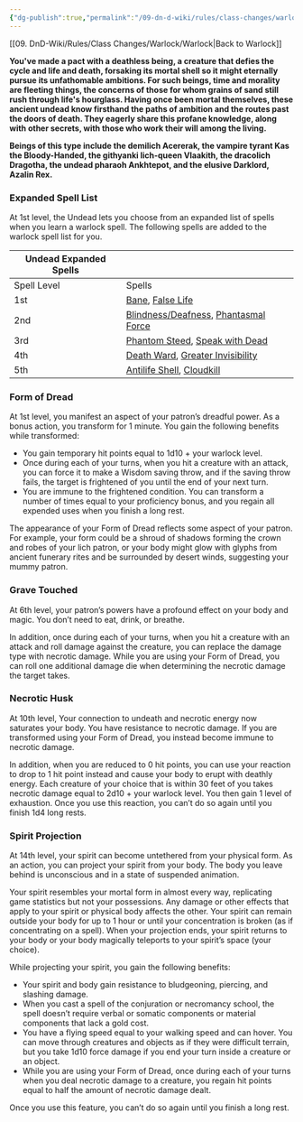 ```yaml
---
{"dg-publish":true,"permalink":"/09-dn-d-wiki/rules/class-changes/warlock/the-undead/","tags":["subclass","warlock"]}
---
```


[[09. DnD-Wiki/Rules/Class Changes/Warlock/Warlock\|Back to Warlock]]

**You've made a pact with a deathless being, a creature that defies the cycle and life and death, forsaking its mortal shell so it might eternally pursue its unfathomable ambitions. For such beings, time and morality are fleeting things, the concerns of those for whom grains of sand still rush through life's hourglass. Having once been mortal themselves, these ancient undead know firsthand the paths of ambition and the routes past the doors of death. They eagerly share this profane knowledge, along with other secrets, with those who work their will among the living.**

**Beings of this type include the demilich Acererak, the vampire tyrant Kas the Bloody-Handed, the githyanki lich-queen Vlaakith, the dracolich Dragotha, the undead pharaoh Ankhtepot, and the elusive Darklord, Azalin Rex.**


### Expanded Spell List
At 1st level, the Undead lets you choose from an expanded list of spells when you learn a warlock spell. The following spells are added to the warlock spell list for you.

|Undead Expanded Spells|   |
|---|---|
|Spell Level|Spells|
|1st|[Bane](http://dnd5e.wikidot.com/spell:bane), [False Life](http://dnd5e.wikidot.com/spell:false-life)|
|2nd|[Blindness/Deafness](http://dnd5e.wikidot.com/spell:blindness-deafness), [Phantasmal Force](http://dnd5e.wikidot.com/spell:phantasmal-force)|
|3rd|[Phantom Steed](http://dnd5e.wikidot.com/spell:phantom-steed), [Speak with Dead](http://dnd5e.wikidot.com/spell:speak-with-dead)|
|4th|[Death Ward](http://dnd5e.wikidot.com/spell:death-ward), [Greater Invisibility](http://dnd5e.wikidot.com/spell:greater-invisibility)|
|5th|[Antilife Shell](http://dnd5e.wikidot.com/spell:antilife-shell), [Cloudkill](http://dnd5e.wikidot.com/spell:cloudkill)|

### Form of Dread
At 1st level, you manifest an aspect of your patron’s dreadful power. As a bonus action, you transform for 1 minute. You gain the following benefits while transformed:

- You gain temporary hit points equal to 1d10 + your warlock level.
- Once during each of your turns, when you hit a creature with an attack, you can force it to make a Wisdom saving throw, and if the saving throw fails, the target is frightened of you until the end of your next turn.
- You are immune to the frightened condition.
You can transform a number of times equal to your proficiency bonus, and you regain all expended uses when you finish a long rest.

The appearance of your Form of Dread reflects some aspect of your patron. For example, your form could be a shroud of shadows forming the crown and robes of your lich patron, or your body might glow with glyphs from ancient funerary rites and be surrounded by desert winds, suggesting your mummy patron.

### Grave Touched
At 6th level, your patron’s powers have a profound effect on your body and magic. You don’t need to eat, drink, or breathe.

In addition, once during each of your turns, when you hit a creature with an attack and roll damage against the creature, you can replace the damage type with necrotic damage. While you are using your Form of Dread, you can roll one additional damage die when determining the necrotic damage the target takes.

### Necrotic Husk
At 10th level, Your connection to undeath and necrotic energy now saturates your body. You have resistance to necrotic damage. If you are transformed using your Form of Dread, you instead become immune to necrotic damage.

In addition, when you are reduced to 0 hit points, you can use your reaction to drop to 1 hit point instead and cause your body to erupt with deathly energy. Each creature of your choice that is within 30 feet of you takes necrotic damage equal to 2d10 + your warlock level. You then gain 1 level of exhaustion. Once you use this reaction, you can’t do so again until you finish 1d4 long rests.

### Spirit Projection
At 14th level, your spirit can become untethered from your physical form. As an action, you can project your spirit from your body. The body you leave behind is unconscious and in a state of suspended animation.

Your spirit resembles your mortal form in almost every way, replicating game statistics but not your possessions. Any damage or other effects that apply to your spirit or physical body affects the other. Your spirit can remain outside your body for up to 1 hour or until your concentration is broken (as if concentrating on a spell). When your projection ends, your spirit returns to your body or your body magically teleports to your spirit’s space (your choice).

While projecting your spirit, you gain the following benefits:

- Your spirit and body gain resistance to bludgeoning, piercing, and slashing damage.
- When you cast a spell of the conjuration or necromancy school, the spell doesn’t require verbal or somatic components or material components that lack a gold cost.
- You have a flying speed equal to your walking speed and can hover. You can move through creatures and objects as if they were difficult terrain, but you take 1d10 force damage if you end your turn inside a creature or an object.
- While you are using your Form of Dread, once during each of your turns when you deal necrotic damage to a creature, you regain hit points equal to half the amount of necrotic damage dealt.

Once you use this feature, you can’t do so again until you finish a long rest.